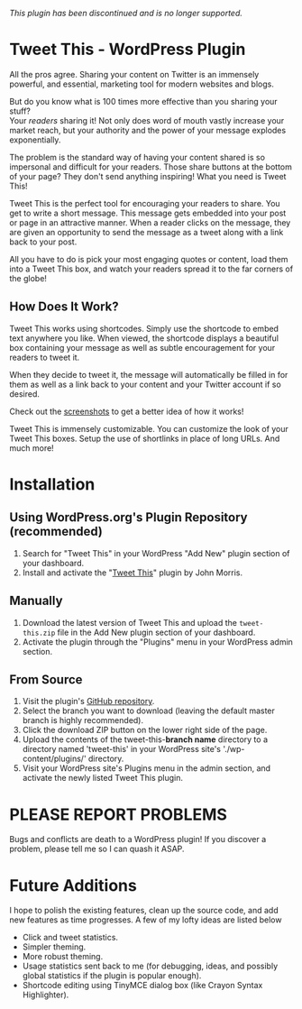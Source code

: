 *This plugin has been discontinued and is no longer supported.*

Tweet This - WordPress Plugin
==============================
All the pros agree. Sharing your content on Twitter is an immensely powerful, and
essential, marketing tool for modern websites and blogs.

But do you know what is 100 times more effective than you sharing your stuff?  
Your *readers* sharing it!  Not only does word of mouth vastly increase your 
market reach, but your authority and the power of your message explodes 
exponentially.


The problem is the standard way of having your content shared is so impersonal 
and difficult for your readers.  Those share buttons at the bottom of your page?
They don't send anything inspiring!  What you need is Tweet This!

Tweet This is the perfect tool for encouraging your readers to share.  You get to
write a short message.  This message gets embedded into your post or page in an
attractive manner.  When a reader clicks on the message, they are given an 
opportunity to send the message as a tweet along with a link back to your post.

All you have to do is pick your most engaging quotes or content, load them into a
Tweet This box, and watch your readers spread it to the far corners of the globe!




How Does It Work?
----------------------
Tweet This works using shortcodes.  Simply use the shortcode to embed text
anywhere you like.  When viewed, the shortcode displays a beautiful box containing
your message as well as subtle encouragement for your readers to tweet it.  

When they decide to tweet it, the message will automatically be filled in for them as
well as a link back to your content and your Twitter account if so desired.

Check out the [screenshots](./screenshots) to get a better idea of how it works!


Tweet This is immensely customizable.  You can customize the look of your Tweet
This boxes.  Setup the use of shortlinks in place of long URLs.  And much more!




Installation
=======================
Using WordPress.org's Plugin Repository (recommended)
----------------------------------------------------------
1. Search for "Tweet This" in your WordPress "Add New" plugin section of your dashboard.
1. Install and activate the "[Tweet This](http://wordpress.org/plugins/tweet-this/)" plugin by John Morris.


Manually
---------------
1. Download the latest version of Tweet This and upload the `tweet-this.zip` file 
in the Add New plugin section of your dashboard.
1. Activate the plugin through the "Plugins" menu in your WordPress admin section.


From Source
-----------------
1. Visit the plugin's [GitHub repository](https://github.com/jtmorris/tweet-this).
1. Select the branch you want to download (leaving the default master branch is highly recommended).
1. Click the download ZIP button on the lower right side of the page.
1. Upload the contents of the tweet-this-**branch name** directory to a directory 
named 'tweet-this' in your WordPress site's './wp-content/plugins/' directory.
1. Visit your WordPress site's Plugins menu in the admin section, and activate the newly listed
Tweet This plugin.



PLEASE REPORT PROBLEMS
========================
Bugs and conflicts are death to a WordPress plugin!  If you discover a problem,
please tell me so I can quash it ASAP.



Future Additions
=================
I hope to polish the existing features, clean up the source code, and add new
features as time progresses.  A few of my lofty ideas are listed below

* Click and tweet statistics.
* Simpler theming.
* More robust theming.
* Usage statistics sent back to me (for debugging, ideas, and possibly global 
statistics if the plugin is popular enough).
* Shortcode editing using TinyMCE dialog box (like Crayon Syntax Highlighter).
